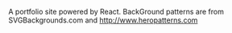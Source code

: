 A portfolio site powered by React.
BackGround patterns are from SVGBackgrounds.com and http://www.heropatterns.com